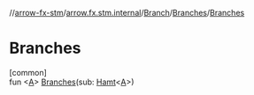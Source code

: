 //[arrow-fx-stm](../../../../index.md)/[arrow.fx.stm.internal](../../index.md)/[Branch](../index.md)/[Branches](index.md)/[Branches](-branches.md)

# Branches

[common]\
fun &lt;[A](index.md)&gt; [Branches](-branches.md)(sub: [Hamt](../../-hamt/index.md)&lt;[A](index.md)&gt;)
